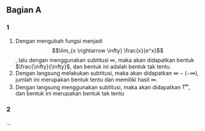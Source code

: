 ## Bagian A

### 1
1. Dengan mengubah fungsi menjadi $$\lim_{x \rightarrow \infty} \frac{x}{e^x}$$, lalu dengan menggunakan subtitusi $\infty$, maka akan didapatkan bentuk $\frac{\infty}{\infty}$, dan bentuk ini adalah bentuk tak tentu.
1. Dengan langsung melakukan subtitusi, maka akan didapatkan $\infty - (-\infty)$, jumlah ini merupakan bentuk tentu dan memiliki hasil $\infty$.
1. Dengan langsung menggunakan subtitusi, maka akan didapatkan $1^\infty$, dan bentuk ini merupakan bentuk tak tentu


### 2
...